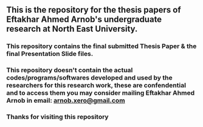 ## This is the repository for the thesis papers of Eftakhar Ahmed Arnob's undergraduate research at North East University.
### This repository contains the final submitted Thesis Paper & the final Presentation Slide files.

### This repository doesn't contain the actual codes/programs/softwares developed and used by the researchers for this research work, these are confendential and to access them you may consider mailing Eftakhar Ahmed Arnob in email: arnob.xero@gmail.com

### Thanks for visiting this repository
